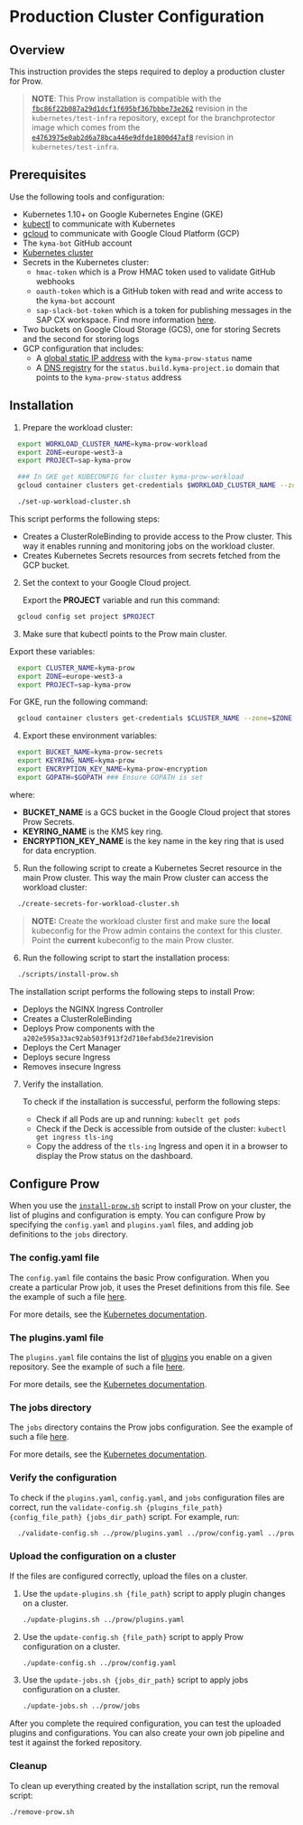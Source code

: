 # Production Cluster Configuration

## Overview

This instruction provides the steps required to deploy a production cluster for Prow.
>**NOTE**: This Prow installation is compatible with the [`fbc86f22b087a29d1dcf1f695bf367bbbe73e262`](https://github.com/kubernetes/test-infra/tree/fbc86f22b087a29d1dcf1f695bf367bbbe73e262) revision in the `kubernetes/test-infra` repository, except for the branchprotector image which comes from the [`e4763975e0ab2d6a78bca446e9dfde1800d47af8`](https://github.com/kubernetes/test-infra/commit/e4763975e0ab2d6a78bca446e9dfde1800d47af8) revision in `kubernetes/test-infra`.

## Prerequisites

Use the following tools and configuration:

- Kubernetes 1.10+ on Google Kubernetes Engine (GKE)
- [kubectl](https://kubernetes.io/docs/tasks/tools/install-kubectl/) to communicate with Kubernetes
- [gcloud](https://cloud.google.com/sdk/gcloud/) to communicate with Google Cloud Platform (GCP)
- The `kyma-bot` GitHub account
- [Kubernetes cluster](./prow-installation-on-forks.md#provision-a-main-prow-cluster)
- Secrets in the Kubernetes cluster:
  - `hmac-token` which is a Prow HMAC token used to validate GitHub webhooks
  - `oauth-token` which is a GitHub token with read and write access to the `kyma-bot` account
  - `sap-slack-bot-token` which is a token for publishing messages in the SAP CX workspace. Find more information [here](https://api.slack.com/docs/token-types#bot).
- Two buckets on Google Cloud Storage (GCS), one for storing Secrets and the second for storing logs
- GCP configuration that includes:
  - A [global static IP address](https://cloud.google.com/compute/docs/ip-addresses/reserve-static-external-ip-address) with the `kyma-prow-status` name
  - A [DNS registry](https://cloud.google.com/dns/docs/quickstart#create_a_managed_public_zone) for the `status.build.kyma-project.io` domain that points to the `kyma-prow-status` address


## Installation

1. Prepare the workload cluster:

  ```bash
    export WORKLOAD_CLUSTER_NAME=kyma-prow-workload
    export ZONE=europe-west3-a
    export PROJECT=sap-kyma-prow

    ### In GKE get KUBECONFIG for cluster kyma-prow-workload
    gcloud container clusters get-credentials $WORKLOAD_CLUSTER_NAME --zone=$ZONE --project=$PROJECT

    ./set-up-workload-cluster.sh
  ```

  This script performs the following steps:
  - Creates a ClusterRoleBinding to provide access to the Prow cluster. This way it enables running and monitoring jobs on the workload cluster.
  - Creates Kubernetes Secrets resources from secrets fetched from the GCP bucket.

2. Set the context to your Google Cloud project.

    Export the **PROJECT** variable and run this command:

  ```bash
    gcloud config set project $PROJECT
  ```

3. Make sure that kubectl points to the Prow main cluster.

  Export these variables:

  ```bash
    export CLUSTER_NAME=kyma-prow
    export ZONE=europe-west3-a
    export PROJECT=sap-kyma-prow
  ```

   For GKE, run the following command:

  ```bash
    gcloud container clusters get-credentials $CLUSTER_NAME --zone=$ZONE --project=$PROJECT
  ```

4. Export these environment variables:

  ```bash
    export BUCKET_NAME=kyma-prow-secrets
    export KEYRING_NAME=kyma-prow
    export ENCRYPTION_KEY_NAME=kyma-prow-encryption
    export GOPATH=$GOPATH ### Ensure GOPATH is set
  ```
where:
   - **BUCKET_NAME** is a GCS bucket in the Google Cloud project that stores Prow Secrets.
   - **KEYRING_NAME** is the KMS key ring.
   - **ENCRYPTION_KEY_NAME** is the key name in the key ring that is used for data encryption.

5. Run the following script to create a Kubernetes Secret resource in the main Prow cluster. This way the main Prow cluster can access the workload cluster:

  ```bash
    ./create-secrets-for-workload-cluster.sh
  ```

>**NOTE:** Create the workload cluster first and make sure the **local** kubeconfig for the Prow admin contains the context for this cluster. Point the **current** kubeconfig to the main Prow cluster.

6. Run the following script to start the installation process:

  ```bash
    ./scripts/install-prow.sh
  ```

   The installation script performs the following steps to install Prow:

   - Deploys the NGINX Ingress Controller
   - Creates a ClusterRoleBinding
   - Deploys Prow components with the `a202e595a33ac92ab503f913f2d710efabd3de21`revision
   - Deploys the Cert Manager
   - Deploys secure Ingress
   - Removes insecure Ingress

7. Verify the installation.

   To check if the installation is successful, perform the following steps:

   - Check if all Pods are up and running:
     `kubeclt get pods`
   - Check if the Deck is accessible from outside of the cluster:
     `kubectl get ingress tls-ing`
   - Copy the address of the `tls-ing` Ingress and open it in a browser to display the Prow status on the dashboard.

## Configure Prow

When you use the [`install-prow.sh`](../../prow/scripts/install-prow.sh) script to install Prow on your cluster, the list of plugins and configuration is empty. You can configure Prow by specifying the `config.yaml` and `plugins.yaml` files, and adding job definitions to the `jobs` directory.

### The config.yaml file

The `config.yaml` file contains the basic Prow configuration. When you create a particular Prow job, it uses the Preset definitions from this file. See the example of such a file [here](../../prow/config.yaml).

For more details, see the [Kubernetes documentation](https://github.com/kubernetes/test-infra/blob/master/prow/getting_started_deploy.md#add-more-jobs-by-modifying-configyaml).

### The plugins.yaml file

The `plugins.yaml` file contains the list of [plugins](https://status.build.kyma-project.io/plugins) you enable on a given repository. See the example of such a file [here](../../prow/plugins.yaml).

For more details, see the [Kubernetes documentation](https://github.com/kubernetes/test-infra/blob/master/prow/getting_started_deploy.md#enable-some-plugins-by-modifying-pluginsyaml).

### The jobs directory

The `jobs` directory contains the Prow jobs configuration. See the example of such a file [here](../../prow/jobs).

For more details, see the [Kubernetes documentation](https://github.com/kubernetes/test-infra/blob/master/prow/getting_started_deploy.md#add-more-jobs-by-modifying-configyaml).

### Verify the configuration

To check if the `plugins.yaml`, `config.yaml`, and `jobs` configuration files are correct, run the `validate-config.sh {plugins_file_path} {config_file_path} {jobs_dir_path}` script. For example, run:

```bash
  ./validate-config.sh ../prow/plugins.yaml ../prow/config.yaml ../prow/jobs
```

### Upload the configuration on a cluster

If the files are configured correctly, upload the files on a cluster.

1. Use the `update-plugins.sh {file_path}` script to apply plugin changes on a cluster.

   ```bash
   ./update-plugins.sh ../prow/plugins.yaml
   ```

2. Use the `update-config.sh {file_path}` script to apply Prow configuration on a cluster.

   ```bash
   ./update-config.sh ../prow/config.yaml
   ```

3. Use the `update-jobs.sh {jobs_dir_path}` script to apply jobs configuration on a cluster.

   ```bash
   ./update-jobs.sh ../prow/jobs
   ```

After you complete the required configuration, you can test the uploaded plugins and configurations. You can also create your own job pipeline and test it against the forked repository.

### Cleanup

To clean up everything created by the installation script, run the removal script:

```bash
./remove-prow.sh
```
